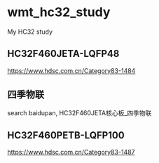 # wmt_hc32_study
My HC32 study

## HC32F460JETA-LQFP48  
https://www.hdsc.com.cn/Category83-1484  

## 四季物联  
search baidupan, HC32F460JETA核心板_四季物联  

## HC32F460PETB-LQFP100  
https://www.hdsc.com.cn/Category83-1487  
